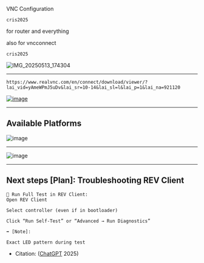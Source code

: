 VNC Configuration

```text
cris2025
```

for router
and everything

also for vncconnect

```text
cris2025
```

![IMG_20250513_174304](https://github.com/user-attachments/assets/cc1163c2-cd27-44ae-a009-f94ecc50aa00)

____

```https
https://www.realvnc.com/en/connect/download/viewer/?lai_vid=yAmeWPmJ5uDv&lai_sr=10-14&lai_sl=l&lai_p=1&lai_na=921120
```

[![image](https://github.com/user-attachments/assets/a16247c1-75ca-4f2f-9fd6-fe207f1b9572)](https://www.realvnc.com/en/connect/download/viewer/?lai_vid=yAmeWPmJ5uDv&lai_sr=10-14&lai_sl=l&lai_p=1&lai_na=921120)

____

## Available Platforms

![image](https://github.com/user-attachments/assets/cd1b7bf7-2037-4c35-9e4b-ac235134899d)

____

![image](https://github.com/user-attachments/assets/e3d26af0-570c-457d-afee-2a56ec83b953)

____

## Next steps [Plan]: Troubleshooting REV Client

```text
🧪 Run Full Test in REV Client:
Open REV Client

Select controller (even if in bootloader)

Click “Run Self-Test” or “Advanced → Run Diagnostics”

➡️ [Note]:

Exact LED pattern during test
```

- Citation: ([ChatGPT](https://chatgpt.com/) 2025)
